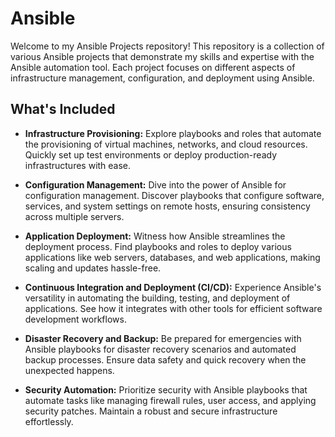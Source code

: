 # Ansible

Welcome to my Ansible Projects repository! This repository is a collection of various Ansible projects that demonstrate my skills and expertise with the Ansible automation tool. Each project focuses on different aspects of infrastructure management, configuration, and deployment using Ansible.



## What's Included

- **Infrastructure Provisioning:** Explore playbooks and roles that automate the provisioning of virtual machines, networks, and cloud resources. Quickly set up test environments or deploy production-ready infrastructures with ease.

- **Configuration Management:** Dive into the power of Ansible for configuration management. Discover playbooks that configure software, services, and system settings on remote hosts, ensuring consistency across multiple servers.

- **Application Deployment:** Witness how Ansible streamlines the deployment process. Find playbooks and roles to deploy various applications like web servers, databases, and web applications, making scaling and updates hassle-free.

- **Continuous Integration and Deployment (CI/CD):** Experience Ansible's versatility in automating the building, testing, and deployment of applications. See how it integrates with other tools for efficient software development workflows.

- **Disaster Recovery and Backup:** Be prepared for emergencies with Ansible playbooks for disaster recovery scenarios and automated backup processes. Ensure data safety and quick recovery when the unexpected happens.

- **Security Automation:** Prioritize security with Ansible playbooks that automate tasks like managing firewall rules, user access, and applying security patches. Maintain a robust and secure infrastructure effortlessly.
